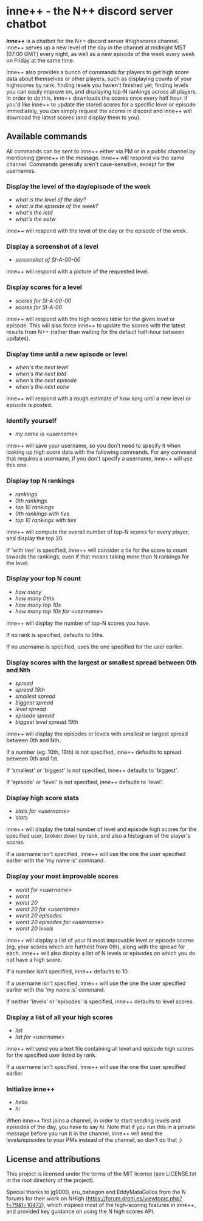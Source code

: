 # inne++ - the N++ discord server chatbot
***inne++*** is a chatbot for the N++ discord server #highscores channel. inne++ serves up a new level of the day in the channel at midnight MST (07:00 GMT) every night, as well as a new episode of the week every week on Friday at the same time.

inne++ also provides a bunch of commands for players to get high score data about themselves or other players, such as displaying counts of your highscores by rank, finding levels you haven't finished yet, finding levels you can easily improve on, and displaying top-N rankings across all players. In order to do this, inne++ downloads the scores once every half hour. If you'd like inne++ to update the stored scores for a specific level or episode immediately, you can simply request the scores in discord and inne++ will download the latest scores (and display them to you).

## Available commands

All commands can be sent to inne++ either via PM or in a public channel by mentioning @inne++ in the message. inne++ will respond via the same channel.
Commands generally aren't case-sensitive, except for the usernames.

### Display the level of the day/episode of the week
- *what is the level of the day?*
- *what is the episode of the week?*
- *what's the lotd*
- *what's the eotw*

inne++ will respond with the level of the day or the episode of the week.

### Display a screenshot of a level
- *screenshot of SI-A-00-00*

inne++ will respond with a picture of the requested level.

### Display scores for a level
- *scores for SI-A-00-00*
- *scores for SI-A-00*

inne++ will respond with the high scores table for the given level or episode.
This will also force inne++ to update the scores with the latest results from N++ (rather than waiting for the default half-hour between updates).

### Display time until a new episode or level
- *when's the next level*
- *when's the next lotd*
- *when's the next episode*
- *when's the next eotw*

inne++ will respond with a rough estimate of how long until a new level or episode is posted.

### Identify yourself
- *my name is \<username\>*

inne++ will save your username, so you don't need to specify it when looking up high score data with the following commands.
For any command that requires a username, if you don't specify a username, inne++ will use this one.

### Display top N rankings
- *rankings*
- *0th rankings*
- *top 10 rankings*
- *0th rankings with ties*
- *top 10 rankings with ties*

inne++ will compute the overall number of top-N scores for every player, and display the top 20.

If 'with ties' is specified, inne++ will consider a tie for the score to count towards the rankings, even if that means taking more than N rankings for the level.

### Display your top N count
- *how many*
- *how many 0ths*
- *how many top 10s*
- *how many top 10s for \<username\>*

inne++ will display the number of top-N scores you have.

If no rank is specified, defaults to 0ths.

If no username is specified, uses the one specified for the user earlier.

### Display scores with the largest or smallest spread between 0th and Nth
- *spread*
- *spread 19th*
- *smallest spread*
- *biggest spread*
- *level spread*
- *episode spread*
- *biggest level spread 19th*

inne++ will display the episodes or levels with smallest or largest spread between 0th and Nth.

If a number (eg. 10th, 19th) is not specified, inne++ defaults to spread between 0th and 1st.

If 'smallest' or 'biggest' is not specified, inne++ defaults to 'biggest'.

If 'episode' or 'level' is not specified, inne++ defaults to 'level'.

### Display high score stats
- *stats for \<username\>*
- *stats*

inne++ will display the total number of level and episode high scores for the specified user, broken down by rank, and also a histogram of the player's scores.

If a username isn't specified, inne++ will use the one the user specified earlier with the 'my name is' command.

### Display your most improvable scores
- *worst for \<username\>*
- *worst*
- *worst 20*
- *worst 20 for \<username\>*
- *worst 20 episodes*
- *worst 20 episodes for \<username\>*
- *worst 20 levels*

inne++ will display a list of your N most improvable level or episode scores (eg. your scores which are furthest from 0th), along with the spread for each. inne++ will also display a list of N levels or episodes on which you do not have a high score.

If a number isn't specified, inne++ defaults to 10.

If a username isn't specified, inne++ will use the one the user specified earlier with the 'my name is' command.

If neither 'levels' or 'episodes' is specified, inne++ defaults to level scores.

### Display a list of all your high scores
- *list*
- *list for \<username\>*

inne++ will send you a text file containing all level and episode high scores for the specified user listed by rank.

If a username isn't specified, inne++ will use the one the user specified earlier.

### Initialize inne++
- *hello*
- *hi*

When inne++ first joins a channel, in order to start sending levels and episodes of the day, you have to say hi. Note that if you run this in a private message before you run it in the channel, inne++ will send the levels/episodes to your PMs instead of the channel, so don't do that ;)




## License and attributions
This project is licensed under the terms of the MIT license (see LICENSE.txt in the root directory of the project).

Special thanks to jg9000, eru_bahagon and EddyMataGallos from the N forums for their work on NHigh (https://forum.droni.es/viewtopic.php?f=79&t=10472), which inspired most of the high-scoring features in inne++, and provided key guidance on using the N high scores API.